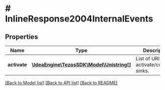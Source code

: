 # # InlineResponse2004InternalEvents

## Properties

Name | Type | Description | Notes
------------ | ------------- | ------------- | -------------
**activate** | [**\IdeaEngine\TezosSDK\Model\Unistring[]**](Unistring.md) | List of URIs to activate/configure sinks. | [optional]

[[Back to Model list]](../../README.md#models) [[Back to API list]](../../README.md#endpoints) [[Back to README]](../../README.md)

